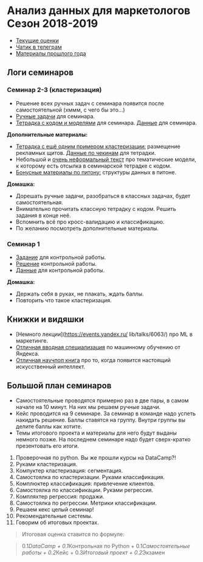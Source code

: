 # Анализ данных для маркетологов Сезон 2018-2019

* [Текущие оценки](https://docs.google.com/spreadsheets/d/1pj3_i_Y4NrEXeones3O9kRg0MK2OETqcV2REaXadVPM/edit?usp=sharing)
* [Чатик в телеграм](https://t.me/joinchat/B2EhSBCNsbeTKFYbUkMsBA)
* [Материалы прошлого года](https://github.com/FUlyankin/HSE_Data_Culture/blob/master/docs/index_intro_2017.Rmd)

## Логи семинаров


### Семинар 2-3 (кластеризация)

* Решение всех ручных задач с семинара появится после самостоятельной (хммм, с чего бы это...)
* [Ручные задачи](https://github.com/FUlyankin/HSE_Data_Culture/blob/master/ML%20for%20marketing%202018%20autumn/sem_23/seminar_1.pdf) для семинара.
* [Тетрадка с кодом и моделями](http://nbviewer.jupyter.org/github/FUlyankin/HSE_Data_Culture/blob/master/ML%20for%20marketing%202018%20autumn/sem_23/1.1%20Segmantation_clusterization.ipynb) для семинара. [Данные](https://github.com/FUlyankin/HSE_Data_Culture/blob/master/ML%20for%20marketing%202018%20autumn/sem_23/Online%20Retail.xlsx) для семинара.  

__Дополнительные материалы:__

* [Тетрадка с ещё одним примером кластеризации:](http://nbviewer.jupyter.org/github/FUlyankin/HSE_Data_Culture/blob/master/ML%20for%20marketing%202018%20autumn/sem_23/1.2%20Banners.ipynb) размещение рекламных щитов. [Данные по чекинам](https://github.com/FUlyankin/HSE_Data_Culture/blob/master/ML%20for%20marketing%202018%20autumn/sem_23/checkins.csv) для тетрадки.
* Небольшой и [очень неформальный текст](http://nbviewer.jupyter.org/github/FUlyankin/ekanam_grand_research/blob/master/Posts/3.1%20Public_clusters.ipynb) про тематические модели, к которому есть отсылка в семинарской тетрадке с кодом.
* [Бонусные материалы по питону:](http://nbviewer.jupyter.org/github/FUlyankin/HSE_Data_Culture/blob/master/ML%20for%20marketing%202018%20autumn/sem_23/1.3%20bonus_data%20structure.ipynb) структуры данных в питоне.

__Домашка:__

* Дорешать ручные задачи, разобраться в классных задачах, будет самостоятельная.
* Внимательно прочитать классную тетрадку с кодом. Решить задания в конце неё.
* Вспомнить всё про кросс-валидацию и классификацию.
* По желанию посмотреть дополнительные материалы.


### Семинар 1

* [Задание](http://nbviewer.jupyter.org/github/FUlyankin/HSE_Data_Culture/blob/master/ML%20for%20marketing%202018%20autumn/sem_1/Номер_группы_Фамилия_Контрольная.ipynb) для контрольной работы.
* [Решение](http://nbviewer.jupyter.org/github/FUlyankin/HSE_Data_Culture/blob/master/ML%20for%20marketing%202018%20autumn/sem_1/Решебник.ipynb) контрольной работы.
* [Данные](https://github.com/FUlyankin/HSE_Data_Culture/blob/master/ML%20for%20marketing%202018%20autumn/sem_1/kc_house_data.csv) для контрольной работы.

__Домашка:__

* Держать себя в руках, не плакать, ждать баллы.
* Повторить что такое кластеризация.


## Книжки и видяшки

* [Немного лекции](https://events.yandex.ru/ lib/talks/6063/) про ML в маркетинге.
* [Отличная вводная специализация](https://www.coursera.org/specializations/machine-learning-data-analysis) по машинному обучению от Яндекса.
* [Отличная научпоп книга](https://yadi.sk/d/K90nYhmx3WEfoQ) про то, когда появится настоящий искусственный интеллект.


## Большой план семинаров

* Самостоятельные проводятся примерно раз в две пары, в самом начале на 10 минут. На них мы решаем ручные задачи.
* Кейс проводится на 9 семинаре. За семинар в команде надо успеть накидать решение. Баллы ставятся на группу. Внутри группы вы делите баллы как хотите.
* Темы итогового проекта и материалы для него будут выданы немного позже. На последнем семинаре надо будет сверх-кратко презентовать его итоги.

1. Проверочная по python. Вы же прошли курсы на DataCamp?!  
2. Руками кластеризация.
3. Компуктер кластеризация: сегментация.
4. Самостоялка по кластеризации. Руками классификация.
5. Комплюктер классификация: привлечение клиентов.
6. Самостоялка по классификации. Руками регрессия.
7. Компляхтер регрессия: продажи.
8. Самостоялка по регрессии. Метрики классификации.
9. Решаем кекс целый семинар!
10. Рекомендательные системы.
11. Говорим об итоговых проектах.

> Итоговая оценка ставится по формуле:

> 0.1*DataCamp + 0.1*Контрольная по Python + 0.1*Самостоятельные работы + 0.2*Кейс + 0.3*Итоговый проект + 0.2*Экзамен
